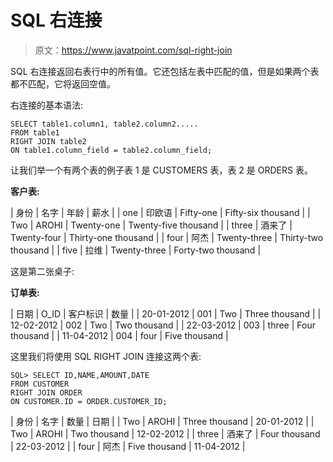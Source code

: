 # SQL 右连接

> 原文：<https://www.javatpoint.com/sql-right-join>

SQL 右连接返回右表行中的所有值。它还包括左表中匹配的值，但是如果两个表都不匹配，它将返回空值。

右连接的基本语法:

```
SELECT table1.column1, table2.column2.....
FROM table1 
RIGHT JOIN table2
ON table1.column_field = table2.column_field;

```

让我们举一个有两个表的例子表 1 是 CUSTOMERS 表，表 2 是 ORDERS 表。

**客户表:**

| 身份 | 名字 | 年龄 | 薪水 |
| one | 印欧语 | Fifty-one | Fifty-six thousand |
| Two | AROHI | Twenty-one | Twenty-five thousand |
| three | 酒来了 | Twenty-four | Thirty-one thousand |
| four | 阿杰 | Twenty-three | Thirty-two thousand |
| five | 拉维 | Twenty-three | Forty-two thousand |

这是第二张桌子:

**订单表:**

| 日期 | O_ID | 客户标识 | 数量 |
| 20-01-2012 | 001 | Two | Three thousand |
| 12-02-2012 | 002 | Two | Two thousand |
| 22-03-2012 | 003 | three | Four thousand |
| 11-04-2012 | 004 | four | Five thousand |

这里我们将使用 SQL RIGHT JOIN 连接这两个表:

```
SQL> SELECT ID,NAME,AMOUNT,DATE
FROM CUSTOMER
RIGHT JOIN ORDER
ON CUSTOMER.ID = ORDER.CUSTOMER_ID;

```

| 身份 | 名字 | 数量 | 日期 |
| Two | AROHI | Three thousand | 20-01-2012 |
| Two | AROHI | Two thousand | 12-02-2012 |
| three | 酒来了 | Four thousand | 22-03-2012 |
| four | 阿杰 | Five thousand | 11-04-2012 |
